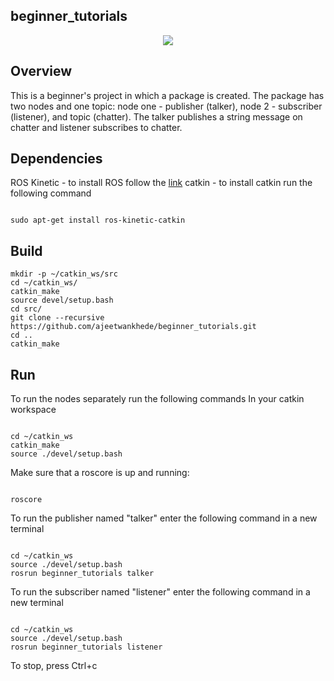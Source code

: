 ## beginner_tutorials
<p align="center">
<a href='https://opensource.org/licenses/MIT'><img src='https://img.shields.io/badge/License-MIT-brightgreen.svg'/></a>
</p>

## Overview
This is a beginner's project in which a package is created. The package has two nodes and one topic: node one - publisher (talker), node 2 - subscriber (listener), and topic (chatter). The talker publishes a string message on chatter and listener subscribes to chatter.

## Dependencies
ROS Kinetic - to install ROS follow the [link](http://wiki.ros.org/kinetic/Installation)
catkin - to install catkin run the following command
```

sudo apt-get install ros-kinetic-catkin
```
## Build
```
mkdir -p ~/catkin_ws/src
cd ~/catkin_ws/
catkin_make
source devel/setup.bash
cd src/
git clone --recursive https://github.com/ajeetwankhede/beginner_tutorials.git
cd ..
catkin_make
```

## Run
To run the nodes separately run the following commands
In your catkin workspace
```

cd ~/catkin_ws
catkin_make
source ./devel/setup.bash
```

Make sure that a roscore is up and running:
```

roscore
```

To run the publisher named "talker" enter the following command in a new terminal
```

cd ~/catkin_ws
source ./devel/setup.bash
rosrun beginner_tutorials talker
```

To run the subscriber named "listener" enter the following command in a new terminal
```

cd ~/catkin_ws
source ./devel/setup.bash
rosrun beginner_tutorials listener
```

To stop, press Ctrl+c
